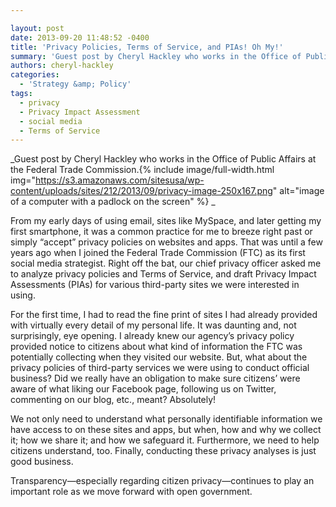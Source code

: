 ```yaml
---

layout: post
date: 2013-09-20 11:48:52 -0400
title: 'Privacy Policies, Terms of Service, and PIAs! Oh My!'
summary: 'Guest post by Cheryl Hackley who works in the Office of Public Affairs at the Federal Trade Commission. From my early days of using email, sites like MySpace, and later getting my first smartphone, it was a common practice for me to breeze'
authors: cheryl-hackley
categories:
  - 'Strategy &amp; Policy'
tags:
  - privacy
  - Privacy Impact Assessment
  - social media
  - Terms of Service
---
```


_Guest post by Cheryl Hackley who works in the Office of Public Affairs at the Federal Trade Commission.{% include image/full-width.html img="https://s3.amazonaws.com/sitesusa/wp-content/uploads/sites/212/2013/09/privacy-image-250x167.png" alt="image of a computer with a padlock on the screen" %}
_

From my early days of using email, sites like MySpace, and later getting my first smartphone, it was a common practice for me to breeze right past or simply &#8220;accept&#8221; privacy policies on websites and apps. That was until a few years ago when I joined the Federal Trade Commission (FTC) as its first social media strategist. Right off the bat, our chief privacy officer asked me to analyze privacy policies and Terms of Service, and draft Privacy Impact Assessments (PIAs) for various third-party sites we were interested in using.

For the first time, I had to read the fine print of sites I had already provided with virtually every detail of my personal life. It was daunting and, not surprisingly, eye opening. I already knew our agency&#8217;s privacy policy provided notice to citizens about what kind of information the FTC was potentially collecting when they visited our website. But, what about the privacy policies of third-party services we were using to conduct official business? Did we really have an obligation to make sure citizens&#8217; were aware of what liking our Facebook page, following us on Twitter, commenting on our blog, etc., meant? Absolutely!

We not only need to understand what personally identifiable information we have access to on these sites and apps, but when, how and why we collect it; how we share it; and how we safeguard it. Furthermore, we need to help citizens understand, too. Finally, conducting these privacy analyses is just good business.

Transparency—especially regarding citizen privacy—continues to play an important role as we move forward with open government.